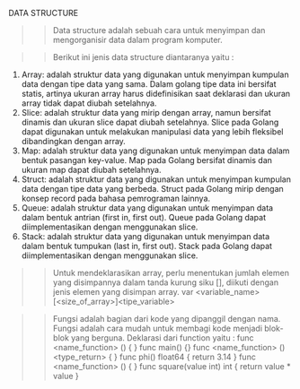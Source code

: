 DATA STRUCTURE

>>Data structure adalah sebuah cara untuk menyimpan dan mengorganisir data dalam program komputer. 

>>Berikut ini jenis data structure diantaranya yaitu :
  1. Array: adalah struktur data yang digunakan untuk menyimpan kumpulan data dengan tipe data yang sama. Dalam golang tipe data ini bersifat statis, artinya ukuran array harus didefinisikan saat deklarasi dan ukuran array tidak dapat diubah setelahnya.
  2. Slice: adalah struktur data yang mirip dengan array, namun bersifat dinamis dan ukuran slice dapat diubah setelahnya. Slice pada Golang dapat digunakan untuk melakukan manipulasi data yang lebih fleksibel dibandingkan dengan array.
  3. Map: adalah struktur data yang digunakan untuk menyimpan data dalam bentuk pasangan key-value. Map pada Golang bersifat dinamis dan ukuran map dapat diubah setelahnya.
  4. Struct: adalah struktur data yang digunakan untuk menyimpan kumpulan data dengan tipe data yang berbeda. Struct pada Golang mirip dengan konsep record pada bahasa pemrograman lainnya.
  5. Queue: adalah struktur data yang digunakan untuk menyimpan data dalam bentuk antrian (first in, first out). Queue pada Golang dapat diimplementasikan dengan menggunakan slice.
  6. Stack: adalah struktur data yang digunakan untuk menyimpan data dalam bentuk tumpukan (last in, first out). Stack pada Golang dapat diimplementasikan dengan menggunakan slice.

>>Untuk mendeklarasikan array, perlu menentukan jumlah elemen yang disimpannya dalam tanda kurung siku [], diikuti dengan jenis elemen yang disimpan array.
    var <variable_name> [<size_of_array>]<tipe_variable>

>>Fungsi adalah bagian dari kode yang dipanggil dengan nama. Fungsi adalah cara mudah untuk membagi kode menjadi blok-blok yang berguna. 
  Deklarasi dari function yaitu :
        func <name_function> () { <statements>}
            func main() {}
        func <name_function> () <type_return> { <statements> }
            func phi() float64 { return 3.14 }
        func <name_function> (<parameter>) { <statements> }
            func square(value int) int {
                return value * value
        }
